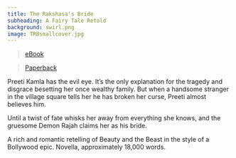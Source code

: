 ```yaml
---
title: The Rakshasa's Bride
subheading: A Fairy Tale Retold
background: swirl.png
image: TRBsmallcover.jpg
---
```


> [<i class="fa fa-amazon" aria-hidden="true"></i> eBook](https://www.amazon.com/Rakshasas-Bride-Fairy-Tales-Retold-ebook/dp/B00RDPQEJG/)

> [Paperback](https://www.amazon.com/Rakshasas-Bride-Fairy-Tales-Retold/dp/0994233914/)

Preeti Kamla has the evil eye. It’s the only explanation for the tragedy and disgrace besetting her once wealthy family. But when a handsome stranger in the village square tells her he has broken her curse, Preeti almost believes him.

Until a twist of fate whisks her away from everything she knows, and the gruesome Demon Rajah claims her as his bride. 

A rich and romantic retelling of Beauty and the Beast in the style of a Bollywood epic. Novella, approximately 18,000 words.
